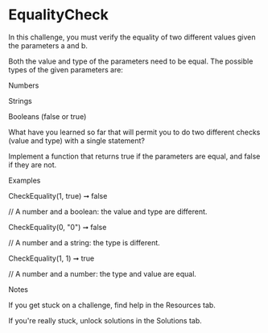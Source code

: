 # EqualityCheck

In this challenge, you must verify the equality of two different values given the parameters a and b.

Both the value and type of the parameters need to be equal. The possible types of the given parameters are:

Numbers

Strings

Booleans (false or true)

What have you learned so far that will permit you to do two different checks (value and type) with a single statement?

Implement a function that returns true if the parameters are equal, and false if they are not.

Examples

CheckEquality(1, true) ➞ false

// A number and a boolean: the value and type are different.

CheckEquality(0, "0") ➞ false

// A number and a string: the type is different.

CheckEquality(1,  1) ➞ true

// A number and a number: the type and value are equal.

Notes

If you get stuck on a challenge, find help in the Resources tab.

If you're really stuck, unlock solutions in the Solutions tab.
